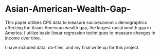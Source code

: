 # Asian-American-Wealth-Gap-

This paper utilizes CPS data to measure socioeconomic demographics affecting the Asian-American wealth gap, the largest racial wealth gap in America. I utilize basic linear regression techniques to measure changes in income over time. 

I have included data, do-files, and my final write up for this project. 
